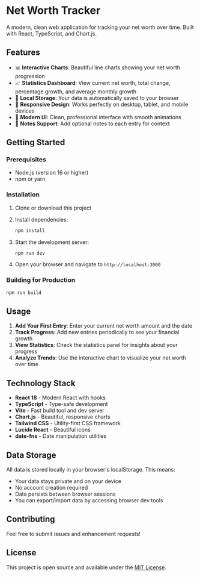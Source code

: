 # Net Worth Tracker

A modern, clean web application for tracking your net worth over time. Built with React, TypeScript, and Chart.js.

## Features

- 📊 **Interactive Charts**: Beautiful line charts showing your net worth progression
- 📈 **Statistics Dashboard**: View current net worth, total change, percentage growth, and average monthly growth
- 💾 **Local Storage**: Your data is automatically saved to your browser
- 📱 **Responsive Design**: Works perfectly on desktop, tablet, and mobile devices
- 🎨 **Modern UI**: Clean, professional interface with smooth animations
- 📝 **Notes Support**: Add optional notes to each entry for context

## Getting Started

### Prerequisites

- Node.js (version 16 or higher)
- npm or yarn

### Installation

1. Clone or download this project
2. Install dependencies:
   ```bash
   npm install
   ```

3. Start the development server:
   ```bash
   npm run dev
   ```

4. Open your browser and navigate to `http://localhost:3000`

### Building for Production

```bash
npm run build
```

## Usage

1. **Add Your First Entry**: Enter your current net worth amount and the date
2. **Track Progress**: Add new entries periodically to see your financial growth
3. **View Statistics**: Check the statistics panel for insights about your progress
4. **Analyze Trends**: Use the interactive chart to visualize your net worth over time

## Technology Stack

- **React 18** - Modern React with hooks
- **TypeScript** - Type-safe development
- **Vite** - Fast build tool and dev server
- **Chart.js** - Beautiful, responsive charts
- **Tailwind CSS** - Utility-first CSS framework
- **Lucide React** - Beautiful icons
- **date-fns** - Date manipulation utilities

## Data Storage

All data is stored locally in your browser's localStorage. This means:
- Your data stays private and on your device
- No account creation required
- Data persists between browser sessions
- You can export/import data by accessing browser dev tools

## Contributing

Feel free to submit issues and enhancement requests!

## License

This project is open source and available under the [MIT License](LICENSE). 